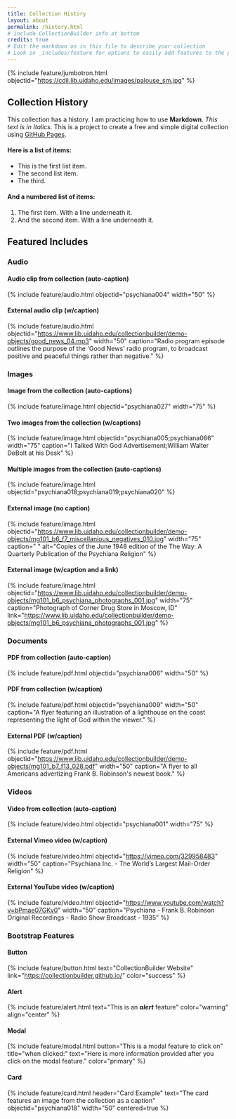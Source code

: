 ```yaml
---
title: Collection History
layout: about
permalink: /history.html
# include CollectionBuilder info at bottom
credits: true
# Edit the markdown on in this file to describe your collection
# Look in _includes/feature for options to easily add features to the page
---
```


{% include feature/jumbotron.html objectid="https://cdil.lib.uidaho.edu/images/palouse_sm.jpg" %}

## Collection History

This collection has a history. I am practicing how to use **Markdown**. _This text is in Italics._ This is a project to create a free and simple digital collection using [GitHub Pages](https://pages.github.com/).

#### Here is a list of items:

* This is the first list item.
* The second list item.
* The third.

#### And a numbered list of items:

1. The first item.
    With a line underneath it.
2. And the second item.
    With a line underneath it.

## Featured Includes

### Audio

#### Audio clip from collection (auto-caption)

{% include feature/audio.html objectid="psychiana004" width="50" %}

#### External audio clip (w/caption)

{% include feature/audio.html objectid="https://www.lib.uidaho.edu/collectionbuilder/demo-objects/good_news_04.mp3" width="50" caption="Radio program episode outlines the purpose of the 'Good News' radio program, to broadcast positive and peaceful things rather than negative." %}

### Images

#### Image from the collection (auto-captions)

{% include feature/image.html objectid="psychiana027" width="75" %}

#### Two images from the collection (w/captions)

{% include feature/image.html objectid="psychiana005;psychiana066" width="75" caption="I Talked With God Advertisement;William Walter DeBolt at his Desk" %}

#### Multiple images from the collection (auto-captions)

{% include feature/image.html objectid="psychiana018;psychiana019;psychiana020" %}

#### External image (no caption)

{% include feature/image.html objectid="https://www.lib.uidaho.edu/collectionbuilder/demo-objects/mg101_b6_f7_miscellanious_negatives_010.jpg" width="75" caption=" " alt="Copies of the June 1948 edition of the The Way: A Quarterly Publication of the Psychiana Religion" %}

#### External image (w/caption and a link)

{% include feature/image.html objectid="https://www.lib.uidaho.edu/collectionbuilder/demo-objects/mg101_b6_psychiana_photographs_001.jpg" width="75" caption="Photograph of Corner Drug Store in Moscow, ID" link="https://www.lib.uidaho.edu/collectionbuilder/demo-objects/mg101_b6_psychiana_photographs_001.jpg" %}

### Documents

#### PDF from collection (auto-caption)

{% include feature/pdf.html objectid="psychiana006" width="50" %}

#### PDF from collection (w/caption)

{% include feature/pdf.html objectid="psychiana009" width="50" caption="A flyer featuring an illustration of a lighthouse on the coast representing the light of God within the viewer." %}

#### External PDF (w/caption)

{% include feature/pdf.html objectid="https://www.lib.uidaho.edu/collectionbuilder/demo-objects/mg101_b7_f13_028.pdf" width="50" caption="A flyer to all Americans advertizing Frank B. Robinson's newest book." %}

### Videos

#### Video from collection (auto-caption)

{% include feature/video.html objectid="psychiana001" width="75" %}

#### External Vimeo video (w/caption)

{% include feature/video.html objectid="https://vimeo.com/329958483" width="50" caption="Psychiana Inc. - The World’s Largest Mail-Order Religion" %}

#### External YouTube video (w/caption)

{% include feature/video.html objectid="https://www.youtube.com/watch?v=bPmae07GKv0" width="50" caption="Psychiana - Frank B. Robinson Original Recordings - Radio Show Broadcast - 1935" %}

### Bootstrap Features

#### Button

{% include feature/button.html text="CollectionBuilder Website" link="https://collectionbuilder.github.io/" color="success" %}

#### Alert

{% include feature/alert.html text="This is an **_alert_** feature" color="warning" align="center" %}

#### Modal

{% include feature/modal.html button="This is a modal feature to click on" title="when clicked:" text="Here is more information provided after you click on the modal feature." color="primary" %}

#### Card

{% include feature/card.html header="Card Example" text="The card features an image from the collection as a caption" objectid="psychiana018" width="50" centered=true %}
